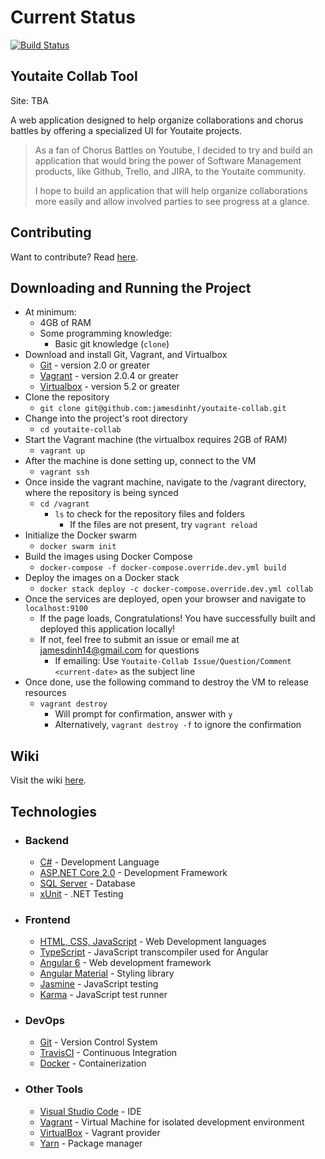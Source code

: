 # Current Status

[![Build Status](https://travis-ci.org/jamesdinht/youtaite-collab.svg?branch=master)](https://travis-ci.org/jamesdinht/youtaite-collab)

## Youtaite Collab Tool

Site: TBA

A web application designed to help organize collaborations and chorus battles by offering a specialized UI for Youtaite projects.

>As a fan of Chorus Battles on Youtube, I decided to try and build an application that would bring the power of Software Management products, like Github, Trello, and JIRA, to the Youtaite community.
>
>I hope to build an application that will help organize collaborations more easily and allow involved parties to see progress at a glance.

## Contributing

Want to contribute? Read [here](CONTRIBUTING.md).

## Downloading and Running the Project

- At minimum:
  - 4GB of RAM
  - Some programming knowledge:
    - Basic git knowledge (`clone`)
- Download and install Git, Vagrant, and Virtualbox
  - [Git](https://git-scm.com/downloads) - version 2.0 or greater
  - [Vagrant](https://www.vagrantup.com/downloads.html) - version 2.0.4 or greater
  - [Virtualbox](https://www.virtualbox.org/wiki/Downloads) - version 5.2 or greater
- Clone the repository
  - `git clone git@github.com:jamesdinht/youtaite-collab.git`
- Change into the project's root directory
  - `cd youtaite-collab`
- Start the Vagrant machine (the virtualbox requires 2GB of RAM)
  - `vagrant up`
- After the machine is done setting up, connect to the VM
  - `vagrant ssh`
- Once inside the vagrant machine, navigate to the /vagrant directory, where the repository is being synced
  - `cd /vagrant`
    - `ls` to check for the repository files and folders
      - If the files are not present, try `vagrant reload`
- Initialize the Docker swarm
  - `docker swarm init`
- Build the images using Docker Compose
  - `docker-compose -f docker-compose.override.dev.yml build`
- Deploy the images on a Docker stack
  - `docker stack deploy -c docker-compose.override.dev.yml collab`
- Once the services are deployed, open your browser and navigate to `localhost:9100`
  - If the page loads, Congratulations! You have successfully built and deployed this application locally!
  - If not, feel free to submit an issue or email me at jamesdinh14@gmail.com for questions
    - If emailing: Use `Youtaite-Collab Issue/Question/Comment <current-date>` as the subject line
- Once done, use the following command to destroy the VM to release resources
  - `vagrant destroy`
    - Will prompt for confirmation, answer with `y`
    - Alternatively, `vagrant destroy -f` to ignore the confirmation

## Wiki

Visit the wiki [here](https://github.com/jamesdinht/youtaite-collab/wiki).

## Technologies

- ### Backend
  - [C#](https://docs.microsoft.com/en-us/dotnet/csharp/) - Development Language
  - [ASP.NET Core 2.0](https://www.microsoft.com/net/learn/get-started/windows) - Development Framework
  - [SQL Server](https://www.microsoft.com/en-us/sql-server/sql-server-2017) - Database
  - [xUnit](http://xunit.github.io/docs/getting-started-dotnet-core) - .NET Testing
- ### Frontend
  - [HTML, CSS, JavaScript](https://www.w3schools.com) - Web Development languages
  - [TypeScript](https://www.typescriptlang.org) - JavaScript transcompiler used for Angular
  - [Angular 6](https://angular.io) - Web development framework
  - [Angular Material](https://material.angular.io) - Styling library
  - [Jasmine](https://jasmine.github.io) - JavaScript testing
  - [Karma](https://karma-runner.github.io/2.0/index.html) - JavaScript test runner
- ### DevOps
  - [Git](https://git-scm.com) - Version Control System
  - [TravisCI](https://travis-ci.org) - Continuous Integration
  - [Docker](https://www.docker.com/community-edition) - Containerization

- ### Other Tools
  - [Visual Studio Code](https://code.visualstudio.com) - IDE
  - [Vagrant](https://www.vagrantup.com) - Virtual Machine for isolated development environment
  - [VirtualBox](https://www.virtualbox.org) - Vagrant provider
  - [Yarn](https://yarnpkg.com/en/) - Package manager